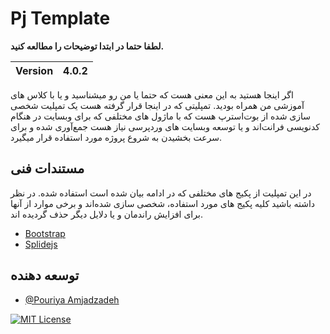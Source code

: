 # Pj Template

**لطفا حتما در ابتدا توضیحات را مطالعه کنید.**

| Version | 4.0.2 |
| :-------- | :------- |

اگر اینجا هستید به این معنی هست که حتما یا من رو میشناسید و یا با کلاس های آموزشی من همراه بودید. تمپلیتی که در اینجا قرار گرفته هست یک تمپلیت شخصی سازی شده از بوت‌استرپ هست که با ماژول های مختلفی که برای وبسایت در هنگام کدنویسی فرانت‌اند و یا توسعه وبسایت های وردپرسی نیاز هست جمع‌آوری شده و برای سرعت بخشیدن به شروع پروژه مورد استفاده قرار میگیرد.
## مستندات فنی

در این تمپلیت از پکیج های مختلفی که در ادامه بیان شده است استفاده شده. در نظر داشته باشید کلیه پکیج های مورد استفاده، شخصی سازی شده‌اند و برخی موارد از آنها برای افزایش راندمان و یا دلایل دیگر حذف گردیده اند.

- [Bootstrap](https://getbootstrap.com/)
- [Splidejs](https://splidejs.com/)

## توسعه دهنده

- [@Pouriya Amjadzadeh](https://pamjad.me)

[![MIT License](https://img.shields.io/badge/License-MIT-green.svg)](https://choosealicense.com/licenses/mit/)